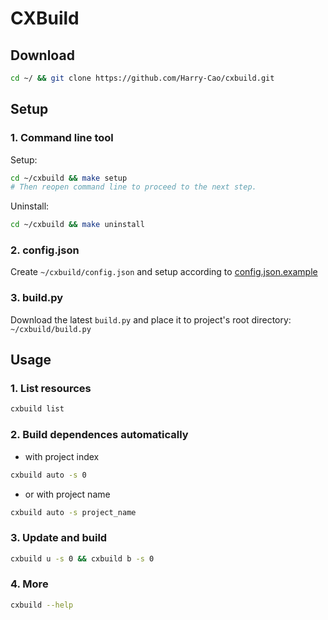 # CXBuild

## Download

```bash
cd ~/ && git clone https://github.com/Harry-Cao/cxbuild.git
```

## Setup

### 1. Command line tool

Setup:

```bash
cd ~/cxbuild && make setup
# Then reopen command line to proceed to the next step.
```

Uninstall:

```bash
cd ~/cxbuild && make uninstall
```

### 2. config.json

Create `~/cxbuild/config.json` and setup according to [config.json.example](config.json.example)

### 3. build.py

Download the latest `build.py` and place it to project's root directory: `~/cxbuild/build.py`

## Usage

### 1. List resources

```bash
cxbuild list
```

### 2. Build dependences automatically

- with project index

```bash
cxbuild auto -s 0
```

- or with project name

```bash
cxbuild auto -s project_name
```

### 3. Update and build

```bash
cxbuild u -s 0 && cxbuild b -s 0
```

### 4. More

```bash
cxbuild --help
```
